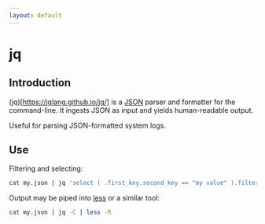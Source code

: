 ```yaml
---
layout: default
---
```


# jq

## Introduction

(jq)[https://jqlang.github.io/jq/] is a [JSON](https://www.json.org/json-en.html) parser and formatter for the command-line. It ingests JSON as input and yields human-readable output.

Useful for parsing JSON-formatted system logs.

## Use

Filtering and selecting:

```bash
cat my.json | jq 'select ( .first_key.second_key == "my value" ).filtered_result_key'
```

Output may be piped into [less](<https://en.wikipedia.org/wiki/Less_(Unix)>) or a similar tool:

```bash
cat my.json | jq -C | less -R
```
